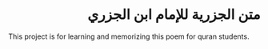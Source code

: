 <div dir="rtl">

# متن الجزرية للإمام ابن الجزري

</div>

This project is for learning and memorizing this poem for quran students.
